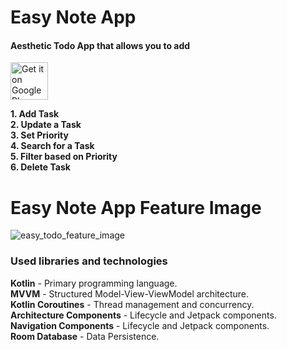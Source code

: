# Easy Note App
#### Aesthetic Todo App that allows you to add

<a href="https://play.google.com/store/apps/details?id=com.app.taiye.todocleanarchitecture">
  <img alt="Get it on Google Play" src="https://play.google.com/intl/en_us/badges/images/generic/en-play-badge.png" height=60px /></a>


**1. Add Task**  </br>
**2. Update a Task**  </br>
**3. Set Priority** </br>
**4. Search for a Task** </br>
**5. Filter based on Priority** </br>
**6. Delete Task**




# Easy Note App Feature Image

![easy_todo_feature_image](https://user-images.githubusercontent.com/49109632/96673919-86d72680-135f-11eb-8c7f-1e95dc35d867.png)


### Used libraries and technologies
**Kotlin** - Primary programming language.</br>
**MVVM** - Structured Model-View-ViewModel architecture.</br>
**Kotlin Coroutines** - Thread management and concurrency.</br>
**Architecture Components** - Lifecycle and Jetpack components.</br>
**Navigation Components** - Lifecycle and Jetpack components.</br>
**Room Database** - Data Persistence.</br>


